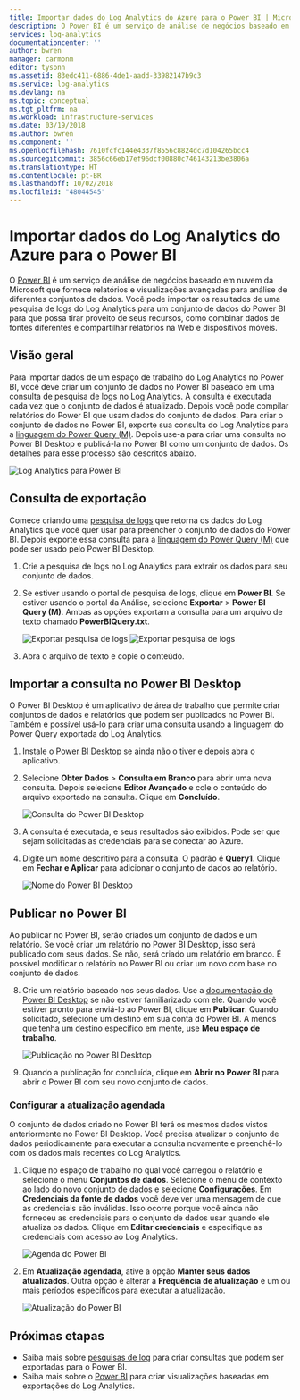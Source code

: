 ```yaml
---
title: Importar dados do Log Analytics do Azure para o Power BI | Microsoft Docs
description: O Power BI é um serviço de análise de negócios baseado em nuvem da Microsoft que fornece relatórios e visualizações avançadas para análise de diferentes conjuntos de dados.  Este artigo descreve como configurar e importar dados do Log Analytics para o Power BI e configurá-los para serem atualizados automaticamente.
services: log-analytics
documentationcenter: ''
author: bwren
manager: carmonm
editor: tysonn
ms.assetid: 83edc411-6886-4de1-aadd-33982147b9c3
ms.service: log-analytics
ms.devlang: na
ms.topic: conceptual
ms.tgt_pltfrm: na
ms.workload: infrastructure-services
ms.date: 03/19/2018
ms.author: bwren
ms.component: ''
ms.openlocfilehash: 7610fcfc144e4337f8556c8824dc7d104265bcc4
ms.sourcegitcommit: 3856c66eb17ef96dcf00880c746143213be3806a
ms.translationtype: HT
ms.contentlocale: pt-BR
ms.lasthandoff: 10/02/2018
ms.locfileid: "48044545"
---
```

# <a name="import-azure-log-analytics-data-into-power-bi"></a>Importar dados do Log Analytics do Azure para o Power BI


O [Power BI](https://powerbi.microsoft.com/documentation/powerbi-service-get-started/) é um serviço de análise de negócios baseado em nuvem da Microsoft que fornece relatórios e visualizações avançadas para análise de diferentes conjuntos de dados.  Você pode importar os resultados de uma pesquisa de logs do Log Analytics para um conjunto de dados do Power BI para que possa tirar proveito de seus recursos, como combinar dados de fontes diferentes e compartilhar relatórios na Web e dispositivos móveis.

## <a name="overview"></a>Visão geral
Para importar dados de um espaço de trabalho do Log Analytics no Power BI, você deve criar um conjunto de dados no Power BI baseado em uma consulta de pesquisa de logs no Log Analytics.  A consulta é executada cada vez que o conjunto de dados é atualizado.  Depois você pode compilar relatórios do Power BI que usam dados do conjunto de dados.  Para criar o conjunto de dados no Power BI, exporte sua consulta do Log Analytics para a [linguagem do Power Query (M)](https://msdn.microsoft.com/library/mt807488.aspx).  Depois use-a para criar uma consulta no Power BI Desktop e publicá-la no Power BI como um conjunto de dados.  Os detalhes para esse processo são descritos abaixo.

![Log Analytics para Power BI](media/log-analytics-powerbi/overview.png)

## <a name="export-query"></a>Consulta de exportação
Comece criando uma [pesquisa de logs](log-analytics-log-search-new.md) que retorna os dados do Log Analytics que você quer usar para preencher o conjunto de dados do Power BI.  Depois exporte essa consulta para a [linguagem do Power Query (M)](https://msdn.microsoft.com/library/mt807488.aspx) que pode ser usado pelo Power BI Desktop.

1. Crie a pesquisa de logs no Log Analytics para extrair os dados para seu conjunto de dados.
2. Se estiver usando o portal de pesquisa de logs, clique em **Power BI**.  Se estiver usando o portal da Análise, selecione **Exportar** > **Power BI Query (M)**.  Ambas as opções exportam a consulta para um arquivo de texto chamado **PowerBIQuery.txt**. 

    ![Exportar pesquisa de logs](media/log-analytics-powerbi/export-logsearch.png) ![Exportar pesquisa de logs](media/log-analytics-powerbi/export-analytics.png)

3. Abra o arquivo de texto e copie o conteúdo.

## <a name="import-query-into-power-bi-desktop"></a>Importar a consulta no Power BI Desktop
O Power BI Desktop é um aplicativo de área de trabalho que permite criar conjuntos de dados e relatórios que podem ser publicados no Power BI.  Também é possível usá-lo para criar uma consulta usando a linguagem do Power Query exportada do Log Analytics. 

1. Instale o [Power BI Desktop](https://powerbi.microsoft.com/desktop/) se ainda não o tiver e depois abra o aplicativo.
2. Selecione **Obter Dados** > **Consulta em Branco** para abrir uma nova consulta.  Depois selecione **Editor Avançado** e cole o conteúdo do arquivo exportado na consulta. Clique em **Concluído**.

    ![Consulta do Power BI Desktop](media/log-analytics-powerbi/desktop-new-query.png)

5. A consulta é executada, e seus resultados são exibidos.  Pode ser que sejam solicitadas as credenciais para se conectar ao Azure.  
6. Digite um nome descritivo para a consulta.  O padrão é **Query1**. Clique em **Fechar e Aplicar** para adicionar o conjunto de dados ao relatório.

    ![Nome do Power BI Desktop](media/log-analytics-powerbi/desktop-results.png)



## <a name="publish-to-power-bi"></a>Publicar no Power BI
Ao publicar no Power BI, serão criados um conjunto de dados e um relatório.  Se você criar um relatório no Power BI Desktop, isso será publicado com seus dados.  Se não, será criado um relatório em branco.  É possível modificar o relatório no Power BI ou criar um novo com base no conjunto de dados.

8. Crie um relatório baseado nos seus dados.  Use a [documentação do Power BI Desktop](https://docs.microsoft.com/power-bi/desktop-report-view) se não estiver familiarizado com ele.  Quando você estiver pronto para enviá-lo ao Power BI, clique em **Publicar**.  Quando solicitado, selecione um destino em sua conta do Power BI.  A menos que tenha um destino específico em mente, use **Meu espaço de trabalho**.

    ![Publicação no Power BI Desktop](media/log-analytics-powerbi/desktop-publish.png)

3. Quando a publicação for concluída, clique em **Abrir no Power BI** para abrir o Power BI com seu novo conjunto de dados.


### <a name="configure-scheduled-refresh"></a>Configurar a atualização agendada
O conjunto de dados criado no Power BI terá os mesmos dados vistos anteriormente no Power BI Desktop.  Você precisa atualizar o conjunto de dados periodicamente para executar a consulta novamente e preenchê-lo com os dados mais recentes do Log Analytics.  

1. Clique no espaço de trabalho no qual você carregou o relatório e selecione o menu **Conjuntos de dados**. Selecione o menu de contexto ao lado do novo conjunto de dados e selecione **Configurações**. Em **Credenciais da fonte de dados** você deve ver uma mensagem de que as credenciais são inválidas.  Isso ocorre porque você ainda não forneceu as credenciais para o conjunto de dados usar quando ele atualiza os dados.  Clique em **Editar credenciais** e especifique as credenciais com acesso ao Log Analytics.

    ![Agenda do Power BI](media/log-analytics-powerbi/powerbi-schedule.png)

5. Em **Atualização agendada**, ative a opção **Manter seus dados atualizados**.  Outra opção é alterar a **Frequência de atualização** e um ou mais períodos específicos para executar a atualização.

    ![Atualização do Power BI](media/log-analytics-powerbi/powerbi-schedule-refresh.png)



## <a name="next-steps"></a>Próximas etapas
* Saiba mais sobre [pesquisas de log](log-analytics-log-searches.md) para criar consultas que podem ser exportadas para o Power BI.
* Saiba mais sobre o [Power BI](http://powerbi.microsoft.com) para criar visualizações baseadas em exportações do Log Analytics.

